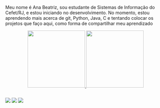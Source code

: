 Meu nome é Ana Beatriz, sou estudante de Sistemas de Informação do Cefet/RJ, e estou iniciando no desenvolvimento. No momento, estou aprendendo mais acerca de git, Python, Java, C e tentando colocar os projetos que faço aqui, como forma de compartilhar meu aprendizado


<div align="center">
  <a href="https://github.com/Ana-beatriz2">
  <img height="180em" src="https://github-readme-stats.vercel.app/api?username=Ana-beatriz2&show_icons=true&theme=dracula&include_all_commits=true&count_private=true"/>
  <img height="180em" src="https://github-readme-stats.vercel.app/api/top-langs/?username=Ana-beatriz2&layout=compact&langs_count=7&theme=dracula"/>
</div>

  ##
  
  <div> 
  <a href="https://www.instagram.com/invites/contact/?i=1t1l1zqdez633" target="_blank"><img src="https://img.shields.io/badge/-Instagram-%23E4405F?style=for-the-badge&logo=instagram&logoColor=white" target="_blank"></a>
  <a href = "mailto:caldas.ana9@gmail.com"><img src="https://img.shields.io/badge/-Gmail-%23333?style=for-the-badge&logo=gmail&logoColor=white" target="_blank"></a>
  <a href="https://www.linkedin.com/in/ana-caldas-00010520a" target="_blank"><img src="https://img.shields.io/badge/-LinkedIn-%230077B5?style=for-the-badge&logo=linkedin&logoColor=white" target="_blank"></a> 
 
</div>
